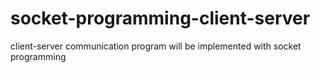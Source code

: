# socket-programming-client-server 

 client-server communication program will be implemented with socket programming
